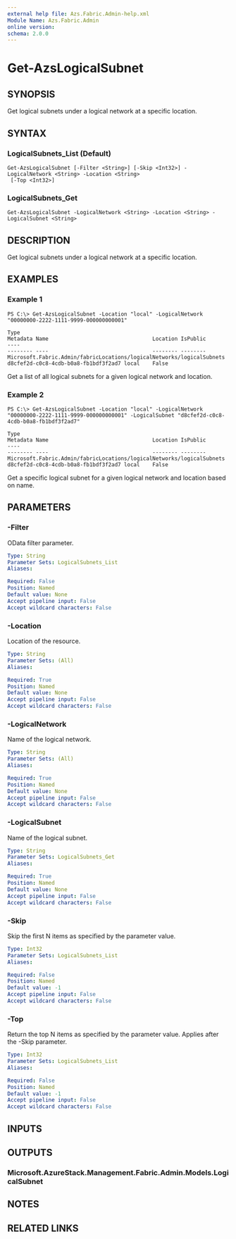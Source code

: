 ```yaml
---
external help file: Azs.Fabric.Admin-help.xml
Module Name: Azs.Fabric.Admin
online version: 
schema: 2.0.0
---
```


# Get-AzsLogicalSubnet

## SYNOPSIS
Get logical subnets under a logical network at a specific location.

## SYNTAX

### LogicalSubnets_List (Default)
```
Get-AzsLogicalSubnet [-Filter <String>] [-Skip <Int32>] -LogicalNetwork <String> -Location <String>
 [-Top <Int32>]
```

### LogicalSubnets_Get
```
Get-AzsLogicalSubnet -LogicalNetwork <String> -Location <String> -LogicalSubnet <String>
```

## DESCRIPTION
Get logical subnets under a logical network at a specific location.

## EXAMPLES

### Example 1
```
PS C:\> Get-AzsLogicalSubnet -Location "local" -LogicalNetwork "00000000-2222-1111-9999-000000000001"

Type                                                                  Metadata Name                                 Location IsPublic
----                                                                  -------- ----                                 -------- --------
Microsoft.Fabric.Admin/fabricLocations/logicalNetworks/logicalSubnets          d8cfef2d-c0c8-4cdb-b0a8-fb1bdf3f2ad7 local    False
```

Get a list of all logical subnets for a given logical network and location.

### Example 2
```
PS C:\> Get-AzsLogicalSubnet -Location "local" -LogicalNetwork "00000000-2222-1111-9999-000000000001" -LogicalSubnet "d8cfef2d-c0c8-4cdb-b0a8-fb1bdf3f2ad7"

Type                                                                  Metadata Name                                 Location IsPublic
----                                                                  -------- ----                                 -------- --------
Microsoft.Fabric.Admin/fabricLocations/logicalNetworks/logicalSubnets          d8cfef2d-c0c8-4cdb-b0a8-fb1bdf3f2ad7 local    False
```

Get a specific logical subnet for a given logical network and location based on name.

## PARAMETERS

### -Filter
OData filter parameter.

```yaml
Type: String
Parameter Sets: LogicalSubnets_List
Aliases: 

Required: False
Position: Named
Default value: None
Accept pipeline input: False
Accept wildcard characters: False
```

### -Location
Location of the resource.

```yaml
Type: String
Parameter Sets: (All)
Aliases: 

Required: True
Position: Named
Default value: None
Accept pipeline input: False
Accept wildcard characters: False
```

### -LogicalNetwork
Name of the logical network.

```yaml
Type: String
Parameter Sets: (All)
Aliases: 

Required: True
Position: Named
Default value: None
Accept pipeline input: False
Accept wildcard characters: False
```

### -LogicalSubnet
Name of the logical subnet.

```yaml
Type: String
Parameter Sets: LogicalSubnets_Get
Aliases: 

Required: True
Position: Named
Default value: None
Accept pipeline input: False
Accept wildcard characters: False
```

### -Skip
Skip the first N items as specified by the parameter value.

```yaml
Type: Int32
Parameter Sets: LogicalSubnets_List
Aliases: 

Required: False
Position: Named
Default value: -1
Accept pipeline input: False
Accept wildcard characters: False
```

### -Top
Return the top N items as specified by the parameter value.
Applies after the -Skip parameter.

```yaml
Type: Int32
Parameter Sets: LogicalSubnets_List
Aliases: 

Required: False
Position: Named
Default value: -1
Accept pipeline input: False
Accept wildcard characters: False
```

## INPUTS

## OUTPUTS

### Microsoft.AzureStack.Management.Fabric.Admin.Models.LogicalSubnet

## NOTES

## RELATED LINKS

